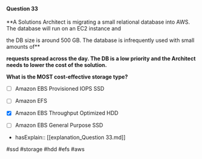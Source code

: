 #### Question  33


**A Solutions Architect is migrating a small relational database into AWS. The database will run on an EC2 instance and

the DB size is around 500 GB. The database is infrequently used with small amounts of**


**requests spread across the day. The DB is a low priority and the Architect needs to lower the cost of the solution.**


**What is the MOST cost-effective storage type?**


- [ ] Amazon EBS Provisioned IOPS SSD


- [ ] Amazon EFS


- [x] Amazon EBS Throughput Optimized HDD


- [ ] Amazon EBS General Purpose SSD



- hasExplain:: [[explanation_Question  33.md]]

#ssd #storage #hdd #efs #aws 
